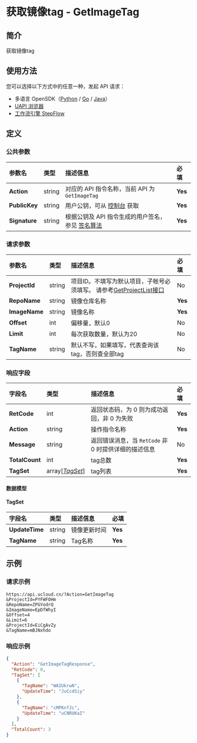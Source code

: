 # 获取镜像tag - GetImageTag

## 简介

获取镜像tag





## 使用方法

您可以选择以下方式中的任意一种，发起 API 请求：
- 多语言 OpenSDK（[Python](https://github.com/ucloud/ucloud-sdk-python3) / [Go](https://github.com/ucloud/ucloud-sdk-go) / [Java](https://github.com/ucloud/ucloud-sdk-java)）
- [UAPI 浏览器](https://console.ucloud.cn/uapi/detail?id=GetImageTag)
- [工作流引擎 StepFlow](https://console.ucloud.cn/stepflow/manage/)

## 定义

### 公共参数

| 参数名 | 类型 | 描述信息 | 必填 |
|:---|:---|:---|:---|
| **Action**     | string  | 对应的 API 指令名称，当前 API 为 `GetImageTag`                        | **Yes** |
| **PublicKey**  | string  | 用户公钥，可从 [控制台](https://console.ucloud.cn/uapi/apikey) 获取                                             | **Yes** |
| **Signature**  | string  | 根据公钥及 API 指令生成的用户签名，参见 [签名算法](api/summary/signature.md)  | **Yes** |

### 请求参数

| 参数名 | 类型 | 描述信息 | 必填 |
|:---|:---|:---|:---|
| **ProjectId** | string | 项目ID。不填写为默认项目，子帐号必须填写。 请参考[GetProjectList接口](api/summary/get_project_list) |No|
| **RepoName** | string | 镜像仓库名称 |**Yes**|
| **ImageName** | string | 镜像名称 |**Yes**|
| **Offset** | int | 偏移量，默认0 |No|
| **Limit** | int | 每次获取数量，默认为20 |No|
| **TagName** | string | 默认不写，如果填写，代表查询该tag，否则查全部tag |No|

### 响应字段

| 字段名 | 类型 | 描述信息 | 必填 |
|:---|:---|:---|:---|
| **RetCode** | int | 返回状态码，为 0 则为成功返回，非 0 为失败 |**Yes**|
| **Action** | string | 操作指令名称 |**Yes**|
| **Message** | string | 返回错误消息，当 `RetCode` 非 0 时提供详细的描述信息 |No|
| **TotalCount** | int | tag总数 |**Yes**|
| **TagSet** | array[[*TagSet*](#TagSet)] | tag列表 |**Yes**|

#### 数据模型


#### TagSet

| 字段名 | 类型 | 描述信息 | 必填 |
|:---|:---|:---|:---|
| **UpdateTime** | string | 镜像更新时间 |**Yes**|
| **TagName** | string | Tag名称 |**Yes**|

## 示例

### 请求示例
    
```
https://api.ucloud.cn/?Action=GetImageTag
&ProjectId=PYFWFOHm
&RepoName=ZPGYodrQ
&ImageName=EpDfWhyI
&Offset=4
&Limit=6
&ProjectId=EiCgAvZy
&TagName=mBJNxhdo
```

### 响应示例
    
```json
{
  "Action": "GetImageTagResponse",
  "RetCode": 0,
  "TagSet": [
    {
      "TagName": "WAIUkrwN",
      "UpdateTime": "JuCcdSiy"
    },
    {
      "TagName": "cMPKnfJc",
      "UpdateTime": "uCNRUKaI"
    }
  ],
  "TotalCount": 3
}
```





